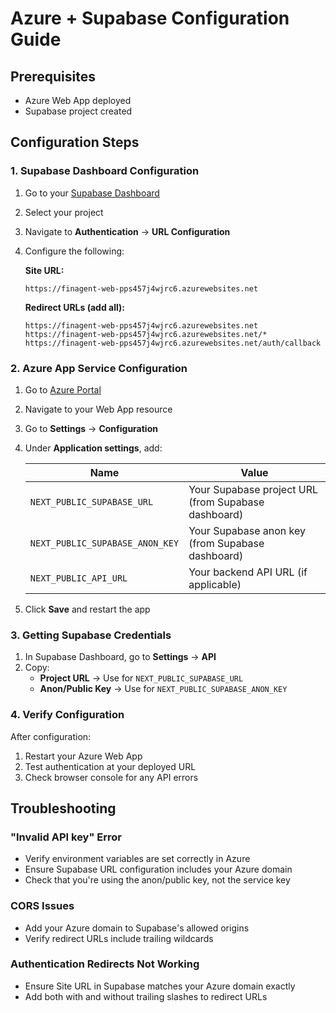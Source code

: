 # Azure + Supabase Configuration Guide

## Prerequisites
- Azure Web App deployed
- Supabase project created

## Configuration Steps

### 1. Supabase Dashboard Configuration

1. Go to your [Supabase Dashboard](https://app.supabase.com)
2. Select your project
3. Navigate to **Authentication** → **URL Configuration**
4. Configure the following:

   **Site URL:**
   ```
   https://finagent-web-pps457j4wjrc6.azurewebsites.net
   ```

   **Redirect URLs (add all):**
   ```
   https://finagent-web-pps457j4wjrc6.azurewebsites.net
   https://finagent-web-pps457j4wjrc6.azurewebsites.net/*
   https://finagent-web-pps457j4wjrc6.azurewebsites.net/auth/callback
   ```

### 2. Azure App Service Configuration

1. Go to [Azure Portal](https://portal.azure.com)
2. Navigate to your Web App resource
3. Go to **Settings** → **Configuration**
4. Under **Application settings**, add:

   | Name | Value |
   |------|-------|
   | `NEXT_PUBLIC_SUPABASE_URL` | Your Supabase project URL (from Supabase dashboard) |
   | `NEXT_PUBLIC_SUPABASE_ANON_KEY` | Your Supabase anon key (from Supabase dashboard) |
   | `NEXT_PUBLIC_API_URL` | Your backend API URL (if applicable) |

5. Click **Save** and restart the app

### 3. Getting Supabase Credentials

1. In Supabase Dashboard, go to **Settings** → **API**
2. Copy:
   - **Project URL** → Use for `NEXT_PUBLIC_SUPABASE_URL`
   - **Anon/Public Key** → Use for `NEXT_PUBLIC_SUPABASE_ANON_KEY`

### 4. Verify Configuration

After configuration:
1. Restart your Azure Web App
2. Test authentication at your deployed URL
3. Check browser console for any API errors

## Troubleshooting

### "Invalid API key" Error
- Verify environment variables are set correctly in Azure
- Ensure Supabase URL configuration includes your Azure domain
- Check that you're using the anon/public key, not the service key

### CORS Issues
- Add your Azure domain to Supabase's allowed origins
- Verify redirect URLs include trailing wildcards

### Authentication Redirects Not Working
- Ensure Site URL in Supabase matches your Azure domain exactly
- Add both with and without trailing slashes to redirect URLs